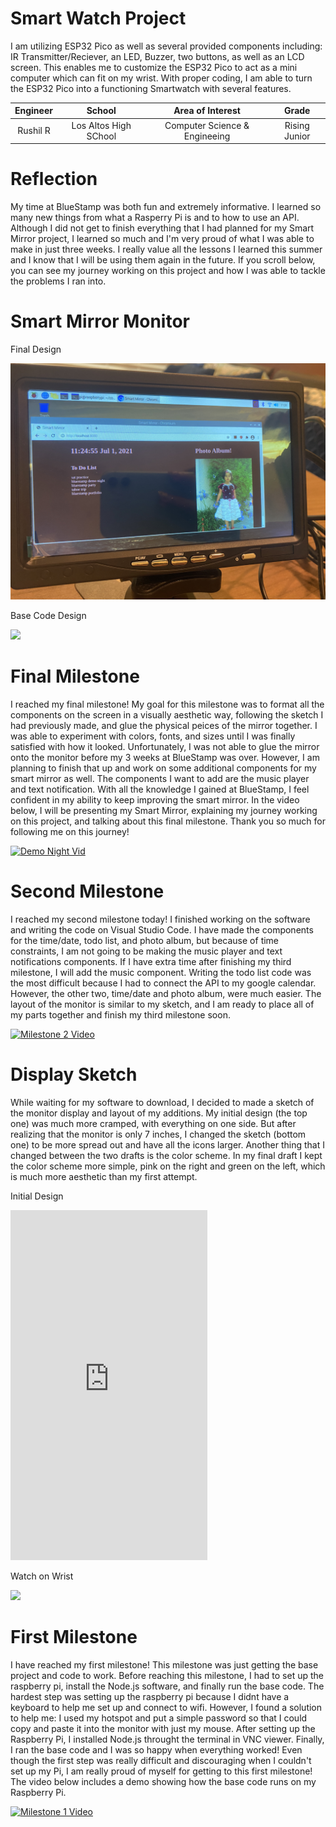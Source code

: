 # Smart Watch Project
I am utilizing ESP32 Pico as well as several provided components including: IR Transmitter/Reciever, an LED, Buzzer, two buttons, as well as an LCD screen. This enables me to customize the ESP32 Pico to act as a mini computer which can fit on my wrist. With proper coding, I am able to turn the ESP32 Pico into a functioning Smartwatch with several features.

| **Engineer** | **School** | **Area of Interest** | **Grade** |
|:--:|:--:|:--:|:--:|
| Rushil R | Los Altos High SChool | Computer Science & Engineeing| Rising Junior

# Reflection
My time at BlueStamp was both fun and extremely informative. I learned so many new things from what a Rasperry Pi is and to how to use an API. Although I did not get to finish everything that I had planned for my Smart Mirror project, I learned so much and I'm very proud of what I was able to make in just three weeks. I really value all the lessons I learned this summer and I know that I will be using them again in the future. If you scroll below, you can see my journey working on this project and how I was able to tackle the problems I ran into. 

# Smart Mirror Monitor  
Final Design
<html>
<img src="IMG-7354.JPG">
</html>

Base Code Design
<html>
<img src="IMG-5785.JPG">
</html>


# Final Milestone
I reached my final milestone! My goal for this milestone was to format all the components on the screen in a visually aesthetic way, following the sketch I had previously made, and glue the physical peices of the mirror together. I was able to experiment with colors, fonts, and sizes until I was finally satisfied with how it looked. Unfortunately, I was not able to glue the mirror onto the monitor before my 3 weeks at BlueStamp was over. However, I am planning to finish that up and work on some additional components for my smart mirror as well. The components I want to add are the music player and text notification. With all the knowledge I gained at BlueStamp, I feel confident in my ability to keep improving the smart mirror. In the video below, I will be presenting my Smart Mirror, explaining my journey working on this project, and talking about this final milestone. Thank you so much for following me on this journey!

[![Demo Night Vid](https://res.cloudinary.com/marcomontalbano/image/upload/v1628289700/video_to_markdown/images/youtube--_TTp9rQcXJg-c05b58ac6eb4c4700831b2b3070cd403.jpg)](https://www.youtube.com/watch?v=_TTp9rQcXJg&t=4s "Demo Night Vid")


# Second Milestone

I reached my second milestone today! I finished working on the software and writing the code on Visual Studio Code. I have made the components for the time/date, todo list, and photo album, but because of time constraints, I am not going to be making the music player and text notifications components. If I have extra time after finishing my third milestone, I will add the music component. Writing the todo list code was the most difficult because I had to connect the API to my google calendar. However, the other two, time/date and photo album, were much easier. The layout of the monitor is similar to my sketch, and I am ready to place all of my parts together and finish my third milestone soon.

[![Milestone 2 Video](https://res.cloudinary.com/marcomontalbano/image/upload/v1628289614/video_to_markdown/images/youtube--0PfWPwV4eSk-c05b58ac6eb4c4700831b2b3070cd403.jpg)](https://www.youtube.com/watch?v=0PfWPwV4eSk "Milestone 2 Video")


# Display Sketch 
While waiting for my software to download, I decided to made a sketch of the monitor display and layout of my additions. My initial design (the top one) was much more cramped, with everything on one side. But after realizing that the monitor is only 7 inches, I changed the sketch (bottom one) to be more spread out and have all the icons larger. Another thing that I changed between the two drafts is the color scheme. In my final draft I kept the color scheme more simple, pink on the right and green on the left, which is much more aesthetic than my first attempt.


Initial Design
<iframe width="315" height="560"
src="https://www.youtube.com/shorts/ZrCfouDDVzo"
title="YouTube video player"
frameborder="0"
allow="accelerometer; autoplay; clipboard-write; encrypted-media; gyroscope; picture-in-picture; web-share"
allowfullscreen></iframe>

Watch on Wrist
<html>
<img src="PXL_20230614_201049686.MP.jpg">    
</html>


# First Milestone

I have reached my first milestone! This milestone was just getting the base project and code to work. Before reaching this milestone, I had to set up the raspberry pi, install the Node.js software, and finally run the base code. The hardest step was setting up the raspberry pi because I didnt have a keyboard to help me set up and connect to wifi. However, I found a solution to help me: I used my hotspot and put a simple password so that I could copy and paste it into the monitor with just my mouse. After setting up the Raspberry Pi, I installed Node.js throught the terminal in VNC viewer. Finally, I ran the base code and I was so happy when everything worked! Even though the first step was really difficult and discouraging when I couldn't set up my Pi, I am really proud of myself for getting to this first milestone! The video below includes a demo showing how the base code runs on my Raspberry Pi. 

[![Milestone 1 Video](https://res.cloudinary.com/marcomontalbano/image/upload/v1624377835/video_to_markdown/images/youtube--ddD0RsdZ0dk-c05b58ac6eb4c4700831b2b3070cd403.jpg)](https://www.youtube.com/watch?v=ddD0RsdZ0dk "Milestone 1 Video")

